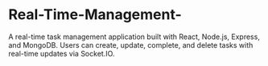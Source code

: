 # Real-Time-Management-
A real-time task management application built with React, Node.js, Express, and MongoDB. Users can create, update, complete, and delete tasks with real-time updates via Socket.IO.
